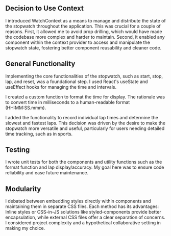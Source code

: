 ## Decision to Use Context
I introduced WatchContext as a means to manage and distribute the state of the stopwatch throughout the application. This was crucial for a couple of reasons. First, it allowed me to avoid prop drilling, which would have made the codebase more complex and harder to maintain. Second, it enabled any component within the context provider to access and manipulate the stopwatch state, fostering better component reusability and cleaner code.

## General Functionality
Implementing the core functionalities of the stopwatch, such as start, stop, lap, and reset, was a foundational step. I used React's useState and useEffect hooks for managing the time and intervals. 

I created a custom function to format the time for display. The rationale was to convert time in milliseconds to a human-readable format (HH:MM:SS.mmm).

I added the functionality to record individual lap times and determine the slowest and fastest laps. This decision was driven by the desire to make the stopwatch more versatile and useful, particularly for users needing detailed time tracking, such as in sports.

## Testing
I wrote unit tests for both the components and utility functions such as the format function and lap display/accuracy. My goal here was to ensure code reliability and ease future maintenance. 

## Modularity
I debated between embedding styles directly within components and maintaining them in separate CSS files. Each method has its advantages: Inline styles or CSS-in-JS solutions like styled-components provide better encapsulation, while external CSS files offer a clear separation of concerns. I considered project complexity and a hypothetical collaborative setting in making my choice.

